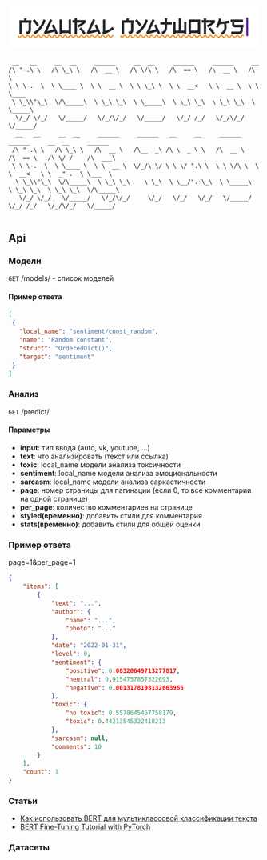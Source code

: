 ![](nya_app/static/img/logo.png)

```
 __   __     __  __     ______     __  __     ______     ______     __              
/\ "-.\ \   /\ \_\ \   /\  __ \   /\ \/\ \   /\  == \   /\  __ \   /\ \            
\ \ \-.  \  \ \____ \  \ \  __ \  \ \ \_\ \  \ \  __<   \ \  __ \  \ \ \____      
 \ \_\\"\_\  \/\_____\  \ \_\ \_\  \ \_____\  \ \_\ \_\  \ \_\ \_\  \ \_____\    
  \/_/ \/_/   \/_____/   \/_/\/_/   \/_____/   \/_/ /_/   \/_/\/_/   \/_____/   
  __   __     __  __     ______     ______   __     __     ______     ______     __  __     ______
 /\ "-.\ \   /\ \_\ \   /\  __ \   /\__  _\ /\ \  _ \ \   /\  __ \   /\  == \   /\ \/ /    /\  ___\
 \ \ \-.  \  \ \____ \  \ \  __ \  \/_/\ \/ \ \ \/ ".\ \  \ \ \/\ \  \ \  __<   \ \  _"-.  \ \___  \
  \ \_\\"\_\  \/\_____\  \ \_\ \_\    \ \_\  \ \__/".~\_\  \ \_____\  \ \_\ \_\  \ \_\ \_\  \/\_____\
   \/_/ \/_/   \/_____/   \/_/\/_/     \/_/   \/_/   \/_/   \/_____/   \/_/ /_/   \/_/\/_/   \/_____/ 
                                                                                                                                                                                                                                                                                                                                                              
```                                                                                                                                                                                   

## Api
### Модели

`GET` /models/ - список моделей
#### Пример ответа
 ```json
[
  {
    "local_name": "sentiment/const_random",
    "name": "Random constant",
    "struct": "OrderedDict()",
    "target": "sentiment"
  }
]
```
### Анализ
`GET` /predict/
#### Параметры
- **input**: тип ввода (auto, vk, youtube, ...)
- **text**: что анализировать (текст или ссылка)
- **toxic**: local_name модели анализа токсичности
- **sentiment**: local_name модели анализа эмоциональности
- **sarcasm**: local_name модели анализа саркастичности
- **page**: номер страницы для пагинации (если 0, то все комментарии на одной странице)
- **per_page**: количество комментариев на странице
- **styled(временно)**: добавить стили для комментария
- **stats(временно)**: добавить стили для общей оценки
### Пример ответа
page=1&per_page=1
```json
{
    "items": [
        {
            "text": "...",
            "author": {
                "name": "...",
                "photo": "..."
            },
            "date": "2022-01-31",
            "level": 0,
            "sentiment": {
                "positive": 0.08320649713277817,
                "neutral": 0.9154757857322693,
                "negative": 0.0013178198132663965
            },
            "toxic": {
                "no toxic": 0.5578645467758179,
                "toxic": 0.44213545322418213
            },
            "sarcasm": null,
            "comments": 10
        }
    ],
    "count": 1
}
```
### Статьи
- [Как использовать BERT для мультиклассовой классификации текста](https://neurohive.io/ru/tutorial/bert-klassifikacya-teksta/)
- [BERT Fine-Tuning Tutorial with PyTorch](https://mccormickml.com/2019/07/22/BERT-fine-tuning/)
### Датасеты
